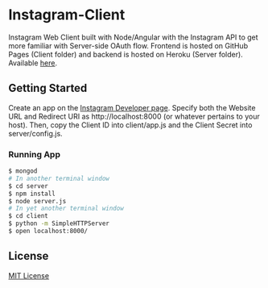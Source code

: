 Instagram-Client
================

Instagram Web Client built with Node/Angular with the Instagram API to get more familiar with Server-side OAuth flow. Frontend is hosted on GitHub Pages (Client folder) and backend is hosted on Heroku (Server folder). Available [here](http://xasos.github.io/Instagram-Client).

## Getting Started
Create an app on the [Instagram Developer page](http://instagram.com/developer/). Specify both the Website URL and Redirect URI as http://localhost:8000 (or whatever pertains to your host). Then, copy the Client ID into client/app.js and the Client Secret into server/config.js.

### Running App
```sh
$ mongod
# In another terminal window
$ cd server
$ npm install
$ node server.js
# In yet another terminal window
$ cd client
$ python -m SimpleHTTPServer
$ open localhost:8000/
```

## License
[MIT License](LICENSE)
